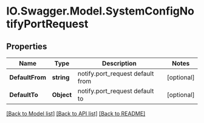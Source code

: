 # IO.Swagger.Model.SystemConfigNotifyPortRequest
## Properties

Name | Type | Description | Notes
------------ | ------------- | ------------- | -------------
**DefaultFrom** | **string** | notify.port_request default from | [optional] 
**DefaultTo** | **Object** | notify.port_request default to | [optional] 

[[Back to Model list]](../README.md#documentation-for-models) [[Back to API list]](../README.md#documentation-for-api-endpoints) [[Back to README]](../README.md)

